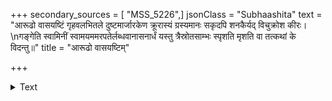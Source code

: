+++
secondary_sources = [ "MSS_5226",]
jsonClass = "Subhaashita"
text = "आरूढो वासयष्टिं गृहवलभितले दुष्टमार्जारकेण क्रूरास्यं ग्रस्यमानः सकृदपि शनकैर्यद् विचुक्रोश कीरः।  \nगङ्गेति स्वामिनीं स्वामयममरपतेर्लब्धवानासनार्धं यस्तु त्रैस्रोतसाम्भः स्पृशति मृशति वा तत्कथां के विदन्तु॥"
title = "आरूढो वासयष्टिम्"

+++

<details><summary>Text</summary>

आरूढो वासयष्टिं गृहवलभितले दुष्टमार्जारकेण क्रूरास्यं ग्रस्यमानः सकृदपि शनकैर्यद् विचुक्रोश कीरः।  
गङ्गेति स्वामिनीं स्वामयममरपतेर्लब्धवानासनार्धं यस्तु त्रैस्रोतसाम्भः स्पृशति मृशति वा तत्कथां के विदन्तु॥
</details>
